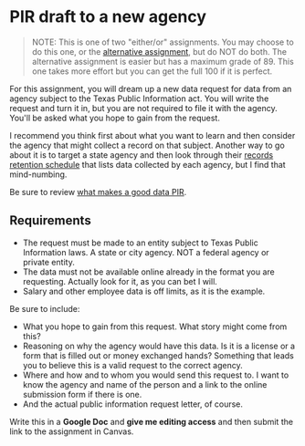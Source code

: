 # PIR draft to a new agency

> NOTE: This is one of two "either/or" assignments. You may choose to do this one, or the [alternative assignment](pir-draft-scenario.md), but do NOT do both. The alternative assignment is easier but has a maximum grade of 89. This one takes more effort but you can get the full 100 if it is perfect.

For this assignment, you will dream up a new data request for data from an agency subject to the Texas Public Information act. You will write the request and turn it in, but you are not required to file it with the agency. You'll be asked what you hope to gain from the request.

I recommend you think first about what you want to learn and then consider the agency that might collect a record on that subject.  Another way to go about it is to target a state agency and then look through their [records retention schedule](https://www.tsl.texas.gov/slrm/state/schedules) that lists data collected by each agency, but I find that mind-numbing.

Be sure to review [what makes a good data PIR](https://docs.google.com/document/d/1rU4VIPyFjVFWn01mhCyG-4fGHIIAaDzobJN1Yc_dA5I/edit#heading=h.1t2idypeepwn).

## Requirements

- The request must be made to an entity subject to Texas Public Information laws. A state or city agency. NOT a federal agency or private entity.
- The data must not be available online already in the format you are requesting. Actually look for it, as you can bet I will.
- Salary and other employee data is off limits, as it is the example.

Be sure to include:

- What you hope to gain from this request. What story might come from this?
- Reasoning on why the agency would have this data. Is it is a license or a form that is filled out or money exchanged hands? Something that leads you to believe this is a valid request to the correct agency.
- Where and how and to whom you would send this request to. I want to know the agency and name of the person and a link to the online submission form if there is one.
- And the actual public information request letter, of course.

Write this in a **Google Doc** and **give me editing access** and then submit the link to the assignment in Canvas.
